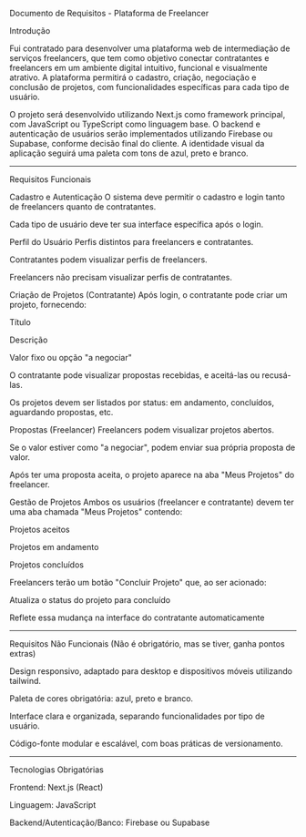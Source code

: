 Documento de Requisitos - Plataforma de Freelancer

Introdução

Fui contratado para desenvolver uma plataforma web de intermediação de serviços freelancers, que tem como objetivo conectar contratantes e freelancers em um ambiente digital intuitivo, funcional e visualmente atrativo. A plataforma permitirá o cadastro, criação, negociação e conclusão de projetos, com funcionalidades específicas para cada tipo de usuário.

O projeto será desenvolvido utilizando Next.js como framework principal, com JavaScript ou TypeScript como linguagem base. O backend e autenticação de usuários serão implementados utilizando Firebase ou Supabase, conforme decisão final do cliente. A identidade visual da aplicação seguirá uma paleta com tons de azul, preto e branco.

---
Requisitos Funcionais

Cadastro e Autenticação
O sistema deve permitir o cadastro e login tanto de freelancers quanto de contratantes.

Cada tipo de usuário deve ter sua interface específica após o login.

Perfil do Usuário
Perfis distintos para freelancers e contratantes.

Contratantes podem visualizar perfis de freelancers.

Freelancers não precisam visualizar perfis de contratantes.

Criação de Projetos (Contratante)
Após login, o contratante pode criar um projeto, fornecendo:

Título

Descrição

Valor fixo ou opção "a negociar"

O contratante pode visualizar propostas recebidas, e aceitá-las ou recusá-las.

Os projetos devem ser listados por status: em andamento, concluídos, aguardando propostas, etc.

Propostas (Freelancer)
Freelancers podem visualizar projetos abertos.

Se o valor estiver como "a negociar", podem enviar sua própria proposta de valor.

Após ter uma proposta aceita, o projeto aparece na aba "Meus Projetos" do freelancer.

Gestão de Projetos
Ambos os usuários (freelancer e contratante) devem ter uma aba chamada "Meus Projetos" contendo:

Projetos aceitos

Projetos em andamento

Projetos concluídos

Freelancers terão um botão "Concluir Projeto" que, ao ser acionado:

Atualiza o status do projeto para concluído

Reflete essa mudança na interface do contratante automaticamente

---
Requisitos Não Funcionais (Não é obrigatório, mas se tiver, ganha pontos extras)

Design responsivo, adaptado para desktop e dispositivos móveis utilizando tailwind.

Paleta de cores obrigatória: azul, preto e branco.

Interface clara e organizada, separando funcionalidades por tipo de usuário.

Código-fonte modular e escalável, com boas práticas de versionamento.

---
Tecnologias Obrigatórias

Frontend: Next.js (React)

Linguagem: JavaScript

Backend/Autenticação/Banco: Firebase ou Supabase
